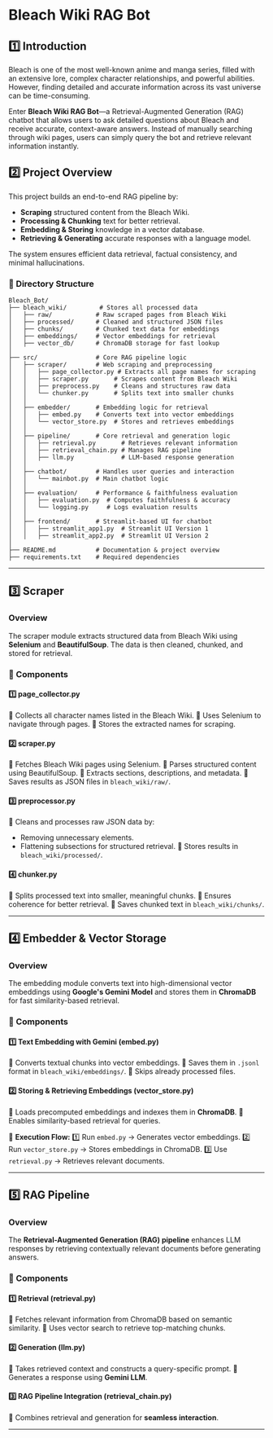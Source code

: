 # Bleach Wiki RAG Bot

## 1️⃣ Introduction
Bleach is one of the most well-known anime and manga series, filled with an extensive lore, complex character relationships, and powerful abilities. However, finding detailed and accurate information across its vast universe can be time-consuming.

Enter **Bleach Wiki RAG Bot**—a Retrieval-Augmented Generation (RAG) chatbot that allows users to ask detailed questions about Bleach and receive accurate, context-aware answers. Instead of manually searching through wiki pages, users can simply query the bot and retrieve relevant information instantly.

## 2️⃣ Project Overview
This project builds an end-to-end RAG pipeline by:
- **Scraping** structured content from the Bleach Wiki.
- **Processing & Chunking** text for better retrieval.
- **Embedding & Storing** knowledge in a vector database.
- **Retrieving & Generating** accurate responses with a language model.

The system ensures efficient data retrieval, factual consistency, and minimal hallucinations.

### 📁 Directory Structure
```
Bleach_Bot/
├── bleach_wiki/         # Stores all processed data
│   ├── raw/            # Raw scraped pages from Bleach Wiki
│   ├── processed/      # Cleaned and structured JSON files
│   ├── chunks/         # Chunked text data for embeddings
│   ├── embeddings/     # Vector embeddings for retrieval
│   ├── vector_db/      # ChromaDB storage for fast lookup
│
├── src/                # Core RAG pipeline logic
│   ├── scraper/        # Web scraping and preprocessing
│   │   ├── page_collector.py # Extracts all page names for scraping
│   │   ├── scraper.py       # Scrapes content from Bleach Wiki
│   │   ├── preprocess.py    # Cleans and structures raw data
│   │   └── chunker.py       # Splits text into smaller chunks
│   │
│   ├── embedder/       # Embedding logic for retrieval
│   │   ├── embed.py    # Converts text into vector embeddings
│   │   └── vector_store.py  # Stores and retrieves embeddings
│   │
│   ├── pipeline/       # Core retrieval and generation logic
│   │   ├── retrieval.py       # Retrieves relevant information
│   │   ├── retrieval_chain.py # Manages RAG pipeline
│   │   ├── llm.py             # LLM-based response generation
│   │
│   ├── chatbot/        # Handles user queries and interaction
│   │   └── mainbot.py  # Main chatbot logic
│   │
│   ├── evaluation/     # Performance & faithfulness evaluation
│   │   ├── evaluation.py  # Computes faithfulness & accuracy
│   │   └── logging.py     # Logs evaluation results
│   │
│   ├── frontend/       # Streamlit-based UI for chatbot
│   │   ├── streamlit_app1.py  # Streamlit UI Version 1
│   │   ├── streamlit_app2.py  # Streamlit UI Version 2
│
├── README.md           # Documentation & project overview
├── requirements.txt    # Required dependencies
```

---

## 3️⃣ Scraper 
### Overview
The scraper module extracts structured data from Bleach Wiki using **Selenium** and **BeautifulSoup**. The data is then cleaned, chunked, and stored for retrieval.

### 📂 Components

#### 1️⃣ **page_collector.py**
🔹 Collects all character names listed in the Bleach Wiki.
🔹 Uses Selenium to navigate through pages.
🔹 Stores the extracted names for scraping.

#### 2️⃣ **scraper.py**
🔹 Fetches Bleach Wiki pages using Selenium.
🔹 Parses structured content using BeautifulSoup.
🔹 Extracts sections, descriptions, and metadata.
🔹 Saves results as JSON files in `bleach_wiki/raw/`.

#### 3️⃣ **preprocessor.py**
🔹 Cleans and processes raw JSON data by:
   - Removing unnecessary elements.
   - Flattening subsections for structured retrieval.
🔹 Stores results in `bleach_wiki/processed/`.

#### 4️⃣ **chunker.py**
🔹 Splits processed text into smaller, meaningful chunks.
🔹 Ensures coherence for better retrieval.
🔹 Saves chunked text in `bleach_wiki/chunks/`.

---

## 4️⃣ Embedder & Vector Storage
### Overview
The embedding module converts text into high-dimensional vector embeddings using **Google's Gemini Model** and stores them in **ChromaDB** for fast similarity-based retrieval.

### 📂 Components

#### 1️⃣ **Text Embedding with Gemini (embed.py)**
🔹 Converts textual chunks into vector embeddings.
🔹 Saves them in `.jsonl` format in `bleach_wiki/embeddings/`.
🔹 Skips already processed files.

#### 2️⃣ **Storing & Retrieving Embeddings (vector_store.py)**
🔹 Loads precomputed embeddings and indexes them in **ChromaDB**.
🔹 Enables similarity-based retrieval for queries.

🔹 **Execution Flow:**
1️⃣ Run `embed.py` → Generates vector embeddings.
2️⃣ Run `vector_store.py` → Stores embeddings in ChromaDB.
3️⃣ Use `retrieval.py` → Retrieves relevant documents.

---

## 5️⃣ RAG Pipeline 
### Overview
The **Retrieval-Augmented Generation (RAG) pipeline** enhances LLM responses by retrieving contextually relevant documents before generating answers.

### 📂 Components

#### 1️⃣ **Retrieval (retrieval.py)**
🔹 Fetches relevant information from ChromaDB based on semantic similarity.
🔹 Uses vector search to retrieve top-matching chunks.


#### 2️⃣ **Generation (llm.py)**
🔹 Takes retrieved context and constructs a query-specific prompt.
🔹 Generates a response using **Gemini LLM**.


#### 3️⃣ **RAG Pipeline Integration (retrieval_chain.py)**
🔹 Combines retrieval and generation for **seamless interaction**.

---
